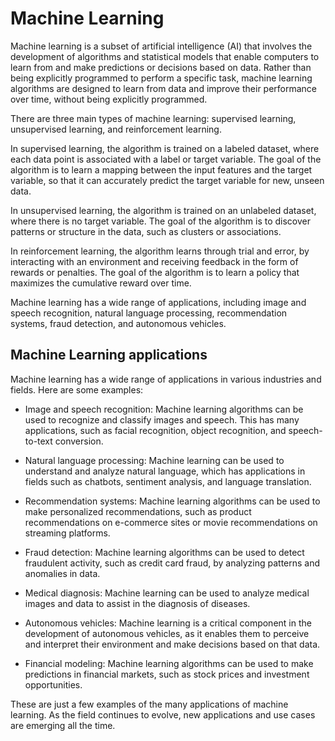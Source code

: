 # Machine Learning

Machine learning is a subset of artificial intelligence (AI) that involves the development of algorithms and statistical models that enable computers to learn from and make predictions or decisions based on data. Rather than being explicitly programmed to perform a specific task, machine learning algorithms are designed to learn from data and improve their performance over time, without being explicitly programmed.

There are three main types of machine learning: supervised learning, unsupervised learning, and reinforcement learning.

In supervised learning, the algorithm is trained on a labeled dataset, where each data point is associated with a label or target variable. The goal of the algorithm is to learn a mapping between the input features and the target variable, so that it can accurately predict the target variable for new, unseen data.

In unsupervised learning, the algorithm is trained on an unlabeled dataset, where there is no target variable. The goal of the algorithm is to discover patterns or structure in the data, such as clusters or associations.

In reinforcement learning, the algorithm learns through trial and error, by interacting with an environment and receiving feedback in the form of rewards or penalties. The goal of the algorithm is to learn a policy that maximizes the cumulative reward over time.

Machine learning has a wide range of applications, including image and speech recognition, natural language processing, recommendation systems, fraud detection, and autonomous vehicles.

## Machine Learning applications

Machine learning has a wide range of applications in various industries and fields. Here are some examples:

* Image and speech recognition: Machine learning algorithms can be used to recognize and classify images and speech. This has many applications, such as facial recognition, object recognition, and speech-to-text conversion.

* Natural language processing: Machine learning can be used to understand and analyze natural language, which has applications in fields such as chatbots, sentiment analysis, and language translation.

* Recommendation systems: Machine learning algorithms can be used to make personalized recommendations, such as product recommendations on e-commerce sites or movie recommendations on streaming platforms.

* Fraud detection: Machine learning algorithms can be used to detect fraudulent activity, such as credit card fraud, by analyzing patterns and anomalies in data.

* Medical diagnosis: Machine learning can be used to analyze medical images and data to assist in the diagnosis of diseases.

* Autonomous vehicles: Machine learning is a critical component in the development of autonomous vehicles, as it enables them to perceive and interpret their environment and make decisions based on that data.

* Financial modeling: Machine learning algorithms can be used to make predictions in financial markets, such as stock prices and investment opportunities.

These are just a few examples of the many applications of machine learning. As the field continues to evolve, new applications and use cases are emerging all the time.

